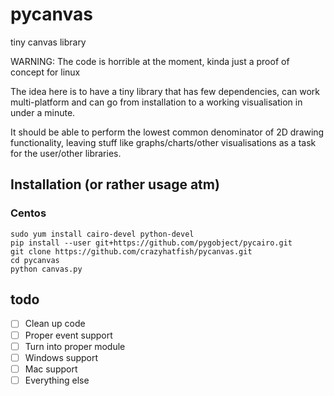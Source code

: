 # pycanvas
tiny canvas library

WARNING: The code is horrible at the moment, kinda just a proof of concept for linux

The idea here is to have a tiny library that has few dependencies, can work multi-platform and can go from installation to a working visualisation in under a minute.

It should be able to perform the lowest common denominator of 2D drawing functionality, leaving stuff like graphs/charts/other visualisations as a task for the user/other libraries.

## Installation (or rather usage atm)
### Centos
```
sudo yum install cairo-devel python-devel
pip install --user git+https://github.com/pygobject/pycairo.git
git clone https://github.com/crazyhatfish/pycanvas.git
cd pycanvas
python canvas.py
```

## todo
* [ ] Clean up code
* [ ] Proper event support
* [ ] Turn into proper module
* [ ] Windows support
* [ ] Mac support
* [ ] Everything else
